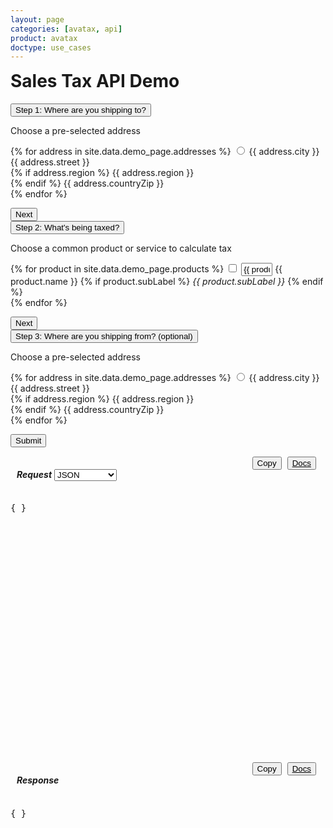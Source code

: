 ```yaml
---
layout: page
categories: [avatax, api]
product: avatax
doctype: use_cases
---
```



<script type='text/javascript'>
    var map;

    const infoboxTemplate = `
        <div class="demo-infobox">
            <h4 id="demo-infobox-header" style="display: inline;">Getting Started</h4>
            <i class="glyphicon glyphicon-remove" id="demo-infobox-icon" style="display: inline;float: right;padding-top:5px;" onClick="hideInfobox()"></i>
            <p id="demo-infobox-text" style="margin-bottom:0;">
                Calculating sales tax is time consuming and painful, but it doesn\'t have to be. Avalara\'s sales tax API automates the process for you! All you need to do to start making quick calculations is choose a product or service and where you\'re shipping from and to. Tinker with the options on the left, click "Submit" and watch the magic happen!
            </p>
            <div class="loading-pulse" style="display: none;margin-top:35px;"></div>
        </div>
    `;

    function displayToolTip(showInfobox) {
        if (showInfobox || showInfobox === undefined) {
            const topLeft = (map.getPageX(), map.getPageY());

            //Create an infobox that will render in the top left of the map.
            const infobox = new Microsoft.Maps.Infobox(topLeft, {
                htmlContent: infoboxTemplate,
            });

            //Assign the infobox to a map instance.
            infobox.setMap(map);
        }

        return;
    }

    function GetMapWithLine(destLat, destLong, srcLat, srcLong, usAddresses, showInfobox) {
        if(destLat == null || destLong == null) {
            // destLat = 33.6846603698176;
            // destLong = -117.850629887389;
            map = new Microsoft.Maps.Map('#myMap', {zoom: 3});
            displayToolTip(showInfobox);
            return;
        }  

        //Single location layer (pushpin)
        if(srcLat == null || srcLong == null) {

            var location  = new Microsoft.Maps.Location(destLat, destLong);         
            map = new Microsoft.Maps.Map('#myMap', {center: location});
            var layer = new Microsoft.Maps.Layer("MyPushpinLayer1");
            layer.add(new Microsoft.Maps.Pushpin(location));
            displayToolTip(showInfobox);
            map.layers.insert(layer);

            //Exit out since it is a single location.
            return;
        }

        //Source and destination layer (polyline)
        map = new Microsoft.Maps.Map('#myMap', {});
        center = map.getCenter();
        let srcLocation = new Microsoft.Maps.Location(srcLat, srcLong);
        let destLocation = new Microsoft.Maps.Location(destLat, destLong);
        var coords = [destLocation, srcLocation];
        var line = new Microsoft.Maps.Polyline(coords, {strokeColor: 'orange', strokeThickness: 3});
        displayToolTip(showInfobox);
        map.entities.push(line);
        map.setView({
            center: new Microsoft.Maps.Location(srcLat + 1, destLong + 1),
            zoom: usAddresses ? 4 : 2,
        });
    }
</script>
<script type='text/javascript' src='https://www.bing.com/api/maps/mapcontrol?callback=GetMapWithLine&key=Ahgp_E6MHtyMYBJPCllMKTwJk7Indytl8hVm-Boe6mbyWbcyZvVBUePMDP5OLeiH' async defer></script>

<!-- demo container -->
<div class="row">
    <!-- shortcuts container -->
    <div class="col-md-3">
        <!-- page header -->
        <h1 style="margin-top:0;">Sales Tax API Demo</h1>
        <div id="demo-shortcuts">
            <!-- steps to submit -->
            <div class="row">
                <!-- step 1 / ship to -->
                <button class="accordion active" id='step-one-btn'>Step 1: Where are you shipping to?</button>
                <div class="panel" style="display:block;">
                    <p>Choose a pre-selected address</p>
                    <form id="dropdown-dest-addresses" onChange="fillWithSampleData();" class="demo-form">
                        <!-- loop thru addresses -->
                        {% for address in site.data.demo_page.addresses %}
                            <label class="demo-label-container">
                                <input name="address" type="radio" value="{{ address.value }}" lat="{{ address.lat }}" long="{{ address.long }}" class="demo-radio" addressType="{{ address.type }}"/>
                                <span class="demo-label"> {{ address.city }}</span>
                                <br>
                                <i class="glyphicon glyphicon-map-marker demo-city-marker"></i> 
                                {{ address.street }}
                                <br>
                                {% if address.region %}
                                    <span class="demo-city-zip">{{ address.region }}</span>
                                    <br>
                                {% endif %}
                                <span class="demo-city-zip">{{ address.countryZip }}</span>
                            </label>
                            <br>
                        {% endfor %}
                    </form>
                    <button class="btn btn-primary" type="button" onClick="accordionTrigger('step-one-btn', 'step-two-btn');" style="display:block;">
                        Next
                    </button>
                </div>
                <!-- step 2 / products -->
                <button class="accordion" id='step-two-btn'>Step 2: What's being taxed?</button>
                <div class="panel">
                    <p>Choose a common product or service to calculate tax</p>
                    <form id="dropdown-products" onChange="fillWithSampleData();" class="demo-form">
                        <!-- loop thru products -->
                        {% for product in site.data.demo_page.products %}
                            <label class="demo-label demo-label-container">
                                <input value="{{ product.taxCode }}" name="product" id="{{ product.inputId }}" type="checkbox" description="{{ product.name }}" class="demo-radio" {{ product.checked }}/>
                                <input value="{{ product.value }}" type="text" id="{{ product.inputId }}-amount" hsCode="{{ product.hsCode }}" style="width: 50px;">
                                <span class="demo-label"> {{ product.name }} 
                                {% if product.subLabel %}
                                    <i>{{ product.subLabel }}</i>
                                {% endif %}
                                </span>
                            </label>
                            <br>
                        {% endfor %}
                    </form>
                    <button class="btn btn-primary" type="button" onClick="accordionTrigger('step-two-btn','step-three-btn');" style="display:block;">
                        Next
                    </button>
                </div>
                <!-- step 3 / ship from -->
                <button class="accordion" id='step-three-btn'>Step 3: Where are you shipping from? (optional) </button>
                <div class="panel">
                    <p>Choose a pre-selected address</p>
                    <form id="dropdown-src-addresses" onChange="fillWithSampleData();" class="demo-form">
                        <!-- loop thru addresses -->
                        {% for address in site.data.demo_page.addresses %}
                            <label class="demo-label-container">
                                <input name="srcAddress" type="radio" value="{{ address.value }}" lat="{{ address.lat }}" long="{{ address.long }}" class="demo-radio" addressType="{{ address.type }}"/>
                                <span class="demo-label"> {{ address.city }}</span>
                                <br>
                                <i class="glyphicon glyphicon-map-marker demo-city-marker"></i> 
                                {{ address.street }}
                                <br>
                                {% if address.region %}
                                    <span class="demo-city-zip">{{ address.region }}</span>
                                    <br>
                                {% endif %}
                                <span class="demo-city-zip">{{ address.countryZip }}</span>
                            </label>
                            <br>
                        {% endfor %}
                    </form>
                    <button class="btn btn-primary" type="button" onClick="ApiRequest();" style="display:block;">
                        Submit
                    </button>
                </div>
            </div>
        </div>
        <!-- end shortcuts -->
    </div>
    <!-- map and api details container -->
    <div class="col-md-9">
        <!-- map row -->
        <div class="row">
            <div id="myMap"></div>
        </div>
        <!-- api details row -->
        <div class="row" id="demo-api-details">
            <!-- request output -->
            <div class="console-req-container api-console-output col-md-6" id="demo-console-req" >
                <div class="row" style="margin-top:15px;margin-left:10px;margin-right:10px;">
                    <h5 class="console-output-header" style="display:inline-block;margin-left:0px;">
                        Request
                    </h5>
                    <div class="form-group" style="display: inline;" onChange="fillWithSampleData();">
                        <select class="form-control" id="req-type" style="display: inline;width: 100px;">
                            <option value="JSON">JSON</option>
                            <option value="cURL">cURL</option>
                            <option value="C#">C# SDK</option>
                            <option value="PHP">PHP SDK</option>
                            <option value="Python">Python SDK</option>
                            <option value="Ruby">Ruby SDK</option>
                            <option value="Java">Java SDK</option>
                            <option value="JS">JS SDK</option>
                        </select>
                    </div>
                    <div style="display:inline-block;float:right;" class="btn-group">
                        <button class="btn btn-link" type="submit" onClick="copyToClipboard('#demo-console-input');" style="color:#000000;margin-right:5px;display:inline;">
                            <i class="glyphicon glyphicon-copy"></i>Copy
                        </button>
                        <button class="btn btn-link" style="display:inline;color:#000000;margin-right:5px;">
                            <a href="https://developer.avalara.com/api-reference/avatax/rest/v2/models/CreateTransactionModel/" style="color:#000000;" target="_blank">
                                <i class="glyphicon glyphicon-list-alt"></i>Docs
                            </a>
                        </button>
                    </div>
                </div>
                <div class="code-snippet reqScroll" id="demo-console-req" style="height:400px;">
                    <pre id="demo-console-input">{ }</pre>
                </div>
            </div>
            <!-- response output -->
            <div class="col-md-6 console-res-container api-console-output" id="demo-console-res">
                <div class="row" style="margin-top:15px;margin-left:10px;margin-right:10px;">
                    <h5 class="console-output-header" style="display:inline-block;margin-left:0px;">
                        Response
                    </h5>
                    <div style="display:inline-block;float:right;" class="btn-group">
                        <button class="btn btn-link" type="submit" onClick="copyToClipboard('#demo-console-output');" style="color:#000000;margin-right:5px;display:inline;">
                            <i class="glyphicon glyphicon-copy"></i>Copy
                        </button>
                        <button class="btn btn-link" style="display:inline;color:#000000;margin-right:5px;">
                            <a href="https://developer.avalara.com/api-reference/avatax/rest/v2/models/TransactionModel/" style="color:#000000;" target="_blank">
                                <i class="glyphicon glyphicon-list-alt"></i>Docs
                            </a>
                        </button>
                    </div>
                </div>
                <div class="code-snippet respScroll" style="height:400px;">
                    <div class="loading-pulse" style="display: none;"></div>
                    <pre id="demo-console-output">{ }</pre>
                </div>
            </div>
            <!-- end response output -->
        </div>
        <!-- end api details row-->
    </div>
    <!-- end map & api details container-->
</div>
<!-- end demo container -->